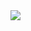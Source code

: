 <picture>
  <source
    srcset="https://github-readme-stats.vercel.app/api?username=sonyadriko&show_icons=true&theme=dark"
    media="(prefers-color-scheme: dark)"
  />
  <source
    srcset="https://github-readme-stats.vercel.app/api?username=sonyadriko&show_icons=true"
    media="(prefers-color-scheme: light), (prefers-color-scheme: no-preference)"
  />
  <img src="https://github-readme-stats.vercel.app/api?username=sonyadriko&show_icons=true" />
</picture>
<picture>
  <source
    srcset="https://github-readme-stats.vercel.app/api/top-langs/?username=sonyadriko&layout=pie"
     media="(prefers-color-scheme: dark)"
    />
</picture>
